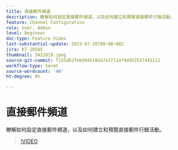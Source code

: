 ```yaml
---
title: 直接郵件頻道
description: 瞭解如何設定直接郵件頻道，以及如何建立和預覽直接郵件行銷活動。
feature: Channel Configuration
role: User, Admin
level: Beginner
doc-type: Feature Video
last-substantial-update: 2023-07-26T00:00:00Z
jira: KT-10585
thumbnail: 3422019.jpeg
source-git-commit: f155d62febd94518da7e3711df9dd53537445111
workflow-type: tm+mt
source-wordcount: '40'
ht-degree: 0%

---
```



# 直接郵件頻道

瞭解如何設定直接郵件頻道，以及如何建立和預覽直接郵件行銷活動。

>[!VIDEO](https://video.tv.adobe.com/v/3422019/?learn=on)
